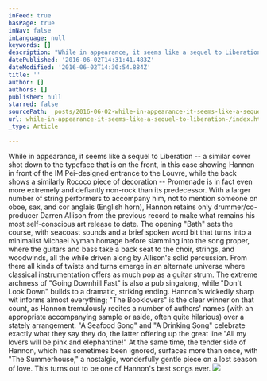 ```yaml
---
inFeed: true
hasPage: true
inNav: false
inLanguage: null
keywords: []
description: "While in appearance, it seems like a sequel to Liberation -- a similar cover shot down to the typeface that is on the front, in this case showing Hannon in front of the IM Pei-designed entrance to the Louvre, while the back shows a similarly Rococo piece of decoration -- Promenade is in fact even more extremely and defiantly non-rock than its predecessor. With a larger number of string performers to accompany him, not to mention someone on oboe, sax, and cor anglais (English horn), Hannon retains only drummer/co-producer Darren Allison from the previous record to make what remains his most self-conscious art release to date. The opening \"Bath\" sets the course, with seacoast sounds and a brief spoken word bit that turns into a minimalist Michael Nyman homage before slamming into the song proper, where the guitars and bass take a back seat to the choir, strings, and woodwinds, all the while driven along by Allison's solid percussion. From there all kinds of twists and turns emerge in an alternate universe where classical instrumentation offers as much pop as a guitar strum. The extreme archness of \"Going Downhill Fast\" is also a pub singalong, while \"Don't Look Down\" builds to a dramatic, striking ending. Hannon's wickedly sharp wit informs almost everything; \"The Booklovers\" is the clear winner on that count, as Hannon tremulously recites a number of authors' names (with an appropriate accompanying sample or aside, often quite hilarious) over a stately arrangement. \"A Seafood Song\" and \"A Drinking Song\" celebrate exactly what they say they do, the latter offering up the great line \"All my lovers will be pink and elephantine!\" At the same time, the tender side of Hannon, which has sometimes been ignored, surfaces more than once, with \"The Summerhouse,\" a nostalgic, wonderfully gentle piece on a lost season of love. This turns out to be one of Hannon's best songs ever."
datePublished: '2016-06-02T14:31:41.483Z'
dateModified: '2016-06-02T14:30:54.884Z'
title: ''
author: []
authors: []
publisher: null
starred: false
sourcePath: _posts/2016-06-02-while-in-appearance-it-seems-like-a-sequel-to-liberation-.md
url: while-in-appearance-it-seems-like-a-sequel-to-liberation-/index.html
_type: Article

---
```

While in appearance, it seems like a sequel to Liberation -- a similar cover shot down to the typeface that is on the front, in this case showing Hannon in front of the IM Pei-designed entrance to the Louvre, while the back shows a similarly Rococo piece of decoration -- Promenade is in fact even more extremely and defiantly non-rock than its predecessor. With a larger number of string performers to accompany him, not to mention someone on oboe, sax, and cor anglais (English horn), Hannon retains only drummer/co-producer Darren Allison from the previous record to make what remains his most self-conscious art release to date. The opening "Bath" sets the course, with seacoast sounds and a brief spoken word bit that turns into a minimalist Michael Nyman homage before slamming into the song proper, where the guitars and bass take a back seat to the choir, strings, and woodwinds, all the while driven along by Allison's solid percussion. From there all kinds of twists and turns emerge in an alternate universe where classical instrumentation offers as much pop as a guitar strum. The extreme archness of "Going Downhill Fast" is also a pub singalong, while "Don't Look Down" builds to a dramatic, striking ending. Hannon's wickedly sharp wit informs almost everything; "The Booklovers" is the clear winner on that count, as Hannon tremulously recites a number of authors' names (with an appropriate accompanying sample or aside, often quite hilarious) over a stately arrangement. "A Seafood Song" and "A Drinking Song" celebrate exactly what they say they do, the latter offering up the great line "All my lovers will be pink and elephantine!" At the same time, the tender side of Hannon, which has sometimes been ignored, surfaces more than once, with "The Summerhouse," a nostalgic, wonderfully gentle piece on a lost season of love. This turns out to be one of Hannon's best songs ever.
![](https://the-grid-user-content.s3-us-west-2.amazonaws.com/08851b46-6f80-425d-ba5e-517e30623845.jpg)